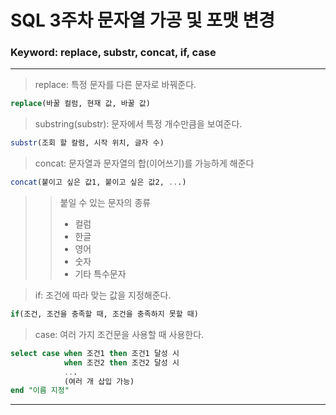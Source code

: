 # SQL 3주차 문자열 가공 및 포맷 변경

### Keyword: replace, substr, concat, if, case

---

> replace: 특정 문자를 다른 문자로 바꿔준다.
```sql
replace(바꿀 컬럼, 현재 값, 바꿀 값)
```
> substring(substr): 문자에서 특정 개수만큼을 보여준다.
```sql
substr(조회 할 칼럼, 시작 위치, 글자 수)
```
> concat: 문자열과 문자열의 합(이어쓰기)를 가능하게 해준다
```sql
concat(붙이고 싶은 값1, 붙이고 싶은 값2, ...)
```
> >붙일 수 있는 문자의 종류
> > * 컬럼
> > * 한글
> > * 영어
> > * 숫자
> > * 기타 특수문자

> if: 조건에 따라 맞는 값을 지정해준다.
```sql
if(조건, 조건을 충족할 때, 조건을 충족하지 못할 때)
```

>case: 여러 가지 조건문을 사용할 때 사용한다.
```sql
select case when 조건1 then 조건1 달성 시 
            when 조건2 then 조건2 달성 시
            ...
            (여러 개 삽입 가능)
end "이름 지정"
```


---